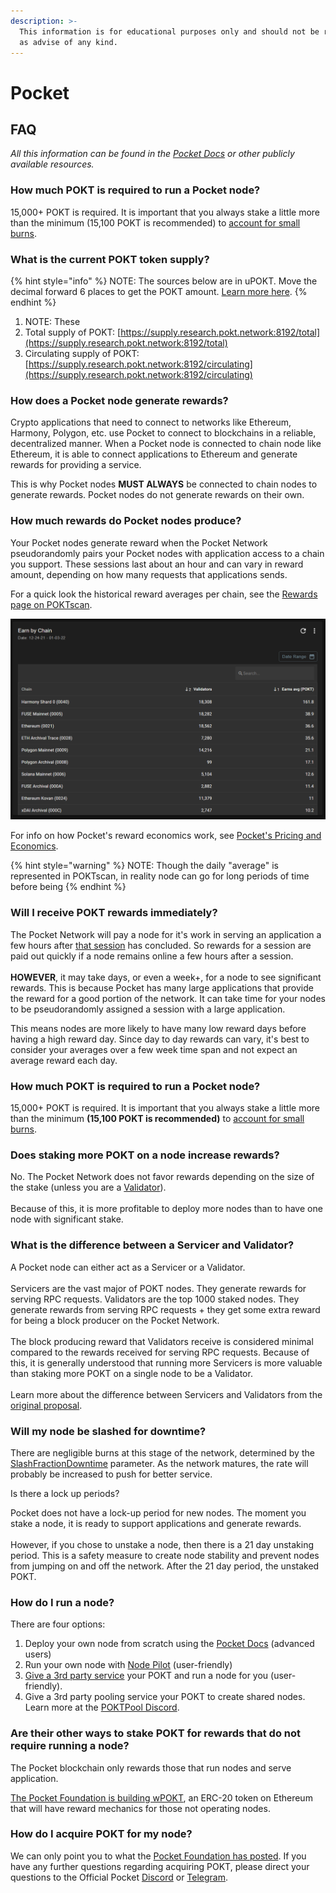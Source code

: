 ```yaml
---
description: >-
  This information is for educational purposes only and should not be regarded
  as advise of any kind.
---
```


# Pocket

## FAQ

_All this information can be found in the_ [_Pocket Docs_](https://docs.pokt.network) _or other publicly available resources._

### How much POKT is required to run a Pocket node?

15,000+ POKT is required. It is important that you always stake a little more than the minimum (15,100 POKT is recommended) to [account for small burns](./#will-my-node-be-slashed-for-downtime).

### What is the current POKT token supply?

{% hint style="info" %}
NOTE: The sources below are in uPOKT. Move the decimal forward 6 places to get the POKT amount. [Learn more here](https://docs.pokt.network/home/integrations/pokt-accounts-and-transactions#pokt-and-upokt).
{% endhint %}

1. NOTE: These&#x20;
2. Total supply of POKT: [https://supply.research.pokt.network:8192/total](https://supply.research.pokt.network:8192/total)
3. Circulating supply of POKT: [https://supply.research.pokt.network:8192/circulating](https://supply.research.pokt.network:8192/circulating)



### How does a Pocket node generate rewards?

Crypto applications that need to connect to networks like Ethereum, Harmony, Polygon, etc. use Pocket to connect to blockchains in a reliable, decentralized manner. When a Pocket node is connected to chain node like Ethereum, it is able to connect applications to Ethereum and generate rewards for providing a service.

This is why Pocket nodes **MUST ALWAYS** be connected to chain nodes to generate rewards. Pocket nodes do not generate rewards on their own.

### How much rewards do Pocket nodes produce?

Your Pocket nodes generate reward when the Pocket Network pseudorandomly pairs your Pocket nodes with application access to a chain you support. These sessions last about an hour and can vary in reward amount, depending on how many requests that applications sends.

For a quick look the historical reward averages per chain, see the [Rewards page on POKTscan](https://www.poktscan.com/public/explore).

![Adjust the Date Range to research reward averages over longer periods of time.](<../../../.gitbook/assets/image (39).png>)

For info on how Pocket's reward economics work, see [Pocket's Pricing and Economics](https://docs.pokt.network/home/resources/faq/pricing-and-economics).

{% hint style="warning" %}
NOTE: Though the daily "average" is represented in POKTscan, in reality node can go for long periods of time before being&#x20;
{% endhint %}

### Will I receive POKT rewards immediately?

The Pocket Network will pay a node for it's work in serving an application a few hours after [that session](./#how-much-rewards-do-pocket-nodes-produce) has concluded. So rewards for a session are paid out quickly if a node remains online a few hours after a session.\
\
**HOWEVER**, it may take days, or even a week+, for a node to see significant rewards. This is because Pocket has many large applications that provide the reward for a good portion of the network. It can take time for your nodes to be pseudorandomly assigned a session with a large application.

This means nodes are more likely to have many low reward days before having a high reward day. Since day to day rewards can vary, it's best to consider your averages over a few week time span and not expect an average reward each day.

### How much POKT is required to run a Pocket node?

15,000+ POKT is required. It is important that you always stake a little more than the minimum **(15,100 POKT is recommended)** to [account for small burns](./#will-my-node-be-slashed-for-downtime).

### Does staking more POKT on a node increase rewards?

No. The Pocket Network does not favor rewards depending on the size of the stake (unless you are a [Validator](./#what-is-the-difference-between-a-servicer-and-validator)).\
\
Because of this, it is more profitable to deploy more nodes than to have one node with significant stake.

### What is the difference between a Servicer and Validator?

A Pocket node can either act as a Servicer or a Validator.\
\
Servicers are the vast major of POKT nodes. They generate rewards for serving RPC requests. Validators are the top 1000 staked nodes. They generate rewards from serving RPC requests + they get some extra reward for being a block producer on the Pocket Network.\
\
The block producing reward that Validators receive is considered minimal compared to the rewards received for serving RPC requests. Because of this, it is generally understood that running more Servicers is more valuable than staking more POKT on a single node to be a Validator.\
\
Learn more about the difference between Servicers and Validators from the [original proposal](https://forum.pokt.network/t/pip-7-consensus-rule-change-validator-servicer-split-validator-consolidation/1272).

### Will my node be slashed for downtime? <a href="#will-my-node-be-slashed-for-downtime" id="will-my-node-be-slashed-for-downtime"></a>

There are negligible burns at this stage of the network, determined by the [SlashFractionDowntime](https://docs.pokt.network/home/resources/references/protocol-parameters#slashfractiondowntime) parameter. As the network matures, the rate will probably be increased to push for better service.

Is there a lock up periods?

Pocket does not have a lock-up period for new nodes. The moment you stake a node, it is ready to support applications and generate rewards.\
\
However, if you chose to unstake a node, then there is a 21 day unstaking period. This is a safety measure to create node stability and prevent nodes from jumping on and off the network. After the 21 day period, the unstaked POKT.

### How do I run a node?

There are four options:

1. Deploy your own node from scratch using the [Pocket Docs](https://docs.pokt.network/home/paths/node-runner) (advanced users)
2. Run your own node with [Node Pilot](https://nodepilot.tech) (user-friendly)
3. [Give a 3rd party service](https://forum.pokt.network/t/recommended-node-hosting-services/366) your POKT and run a node for you (user-friendly).
4. Give a 3rd party pooling service your POKT to create shared nodes. Learn more at the [POKTPool Discord](https://discord.gg/sEhx6dgDtE).

### Are their other ways to stake POKT for rewards that do not require running a node?

The Pocket blockchain only rewards those that run nodes and serve application.

[The Pocket Foundation is building wPOKT](https://wrapped.pokt.network), an ERC-20 token on Ethereum that will have reward mechanics for those not operating nodes.

### How do I acquire POKT for my node?

We can only point you to what the [Pocket Foundation has posted](https://forum.pokt.network/t/secondary-markets-for-pokt/629). If you have any further questions regarding acquiring POKT, please direct your questions to the Official Pocket [Discord](https://discord.gg/MtRp4BE) or [Telegram](https://t.me/POKTnetwork).



###
